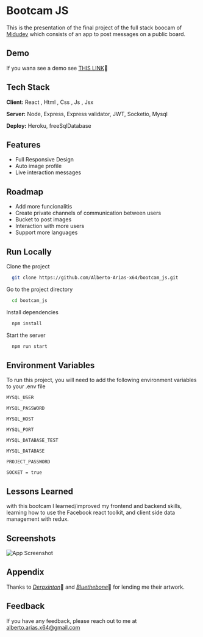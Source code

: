 
# Bootcam JS 

This is the presentation of the final project of the full stack boocam of [Midudev](https://www.youtube.com/watch?v=wTpuKOhGfJE&list=PLV8x_i1fqBw0Kn_fBIZTa3wS_VZAqddX7) which consists of an app to post messages on a public board.


## Demo

If you wana see a demo see [THIS LINK](https://note-app-x64.herokuapp.com/login)🔞


## Tech Stack

**Client:** React , Html , Css , Js , Jsx

**Server:** Node, Express, Express validator, JWT, Socketio, Mysql

**Deploy:** Heroku, freeSqlDatabase


## Features

- Full Responsive Design
- Auto image profile
- Live interaction messages


## Roadmap

- Add more funcionalitis
- Create private channels of communication between users
- Bucket to post images
- Interaction with more users
- Support more languages


## Run Locally

Clone the project

```bash
  git clone https://github.com/Alberto-Arias-x64/bootcam_js.git
```

Go to the project directory

```bash
  cd bootcam_js
```

Install dependencies

```bash
  npm install
```

Start the server

```bash
  npm run start
```


## Environment Variables

To run this project, you will need to add the following environment variables to your .env file

`MYSQL_USER`

`MYSQL_PASSWORD`

`MYSQL_HOST`

`MYSQL_PORT`

`MYSQL_DATABASE_TEST`

`MYSQL_DATABASE`

`PROJECT_PASSWORD`

`SOCKET = true`


## Lessons Learned

with this bootcam I learned/improved my frontend and backend skills, learning how to use the Facebook react toolkit, and client side data management with redux.
## Screenshots

![App Screenshot](http://drive.google.com/uc?export=view&id=1-3EGr0Ju9MWOv7IrfasPblTrSVm7VHFn)


## Appendix

Thanks to [*Derpxinton*](https://twitter.com/derpixon)🔞 and [*Bluethebone*](https://twitter.com/bluethebone)🔞 for lending me their artwork.



## Feedback

If you have any feedback, please reach out to me at alberto.arias.x64@gmail.com